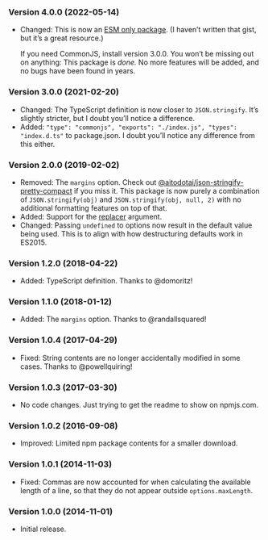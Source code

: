 ### Version 4.0.0 (2022-05-14)

- Changed: This is now an [ESM only package]. (I haven’t written that gist, but it’s a great resource.)

  If you need CommonJS, install version 3.0.0. You won’t be missing out on anything: This package is _done._ No more features will be added, and no bugs have been found in years.

### Version 3.0.0 (2021-02-20)

- Changed: The TypeScript definition is now closer to `JSON.stringify`. It’s slightly stricter, but I doubt you’ll notice a difference.
- Added: `"type": "commonjs", "exports": "./index.js", "types": "index.d.ts"` to package.json. I doubt you’ll notice any difference from this either.

### Version 2.0.0 (2019-02-02)

- Removed: The `margins` option. Check out [@aitodotai/json-stringify-pretty-compact] if you miss it. This package is now purely a combination of `JSON.stringify(obj)` and `JSON.stringify(obj, null, 2)` with no additional formatting features on top of that.
- Added: Support for the [replacer] argument.
- Changed: Passing `undefined` to options now result in the default value being used. This is to align with how destructuring defaults work in ES2015.

### Version 1.2.0 (2018-04-22)

- Added: TypeScript definition. Thanks to @domoritz!

### Version 1.1.0 (2018-01-12)

- Added: The `margins` option. Thanks to @randallsquared!

### Version 1.0.4 (2017-04-29)

- Fixed: String contents are no longer accidentally modified in some cases. Thanks to @powellquiring!

### Version 1.0.3 (2017-03-30)

- No code changes. Just trying to get the readme to show on npmjs.com.

### Version 1.0.2 (2016-09-08)

- Improved: Limited npm package contents for a smaller download.

### Version 1.0.1 (2014-11-03)

- Fixed: Commas are now accounted for when calculating the available length of a line, so that they do not appear outside `options.maxLength`.

### Version 1.0.0 (2014-11-01)

- Initial release.

[@aitodotai/json-stringify-pretty-compact]: https://www.npmjs.com/package/@aitodotai/json-stringify-pretty-compact
[replacer]: https://developer.mozilla.org/en-US/docs/Web/JavaScript/Reference/Global_Objects/JSON/stringify#The_replacer_parameter
[esm only package]: https://gist.github.com/sindresorhus/a39789f98801d908bbc7ff3ecc99d99c
